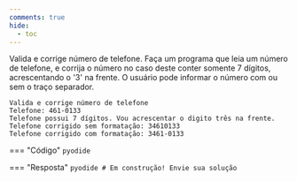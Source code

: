 ```yaml
---
comments: true
hide:
  - toc
---
```


Valida e corrige número de telefone. Faça um programa que leia um número de telefone, e corrija o número no caso deste conter somente 7 dígitos, acrescentando o '3' na frente. O usuário pode informar o número com ou sem o traço separador.

```
Valida e corrige número de telefone
Telefone: 461-0133
Telefone possui 7 dígitos. Vou acrescentar o digito três na frente.
Telefone corrigido sem formatação: 34610133
Telefone corrigido com formatação: 3461-0133
```

=== "Código"
	```pyodide
	```

=== "Resposta"
	```pyodide
	# Em construção! Envie sua solução
	```
